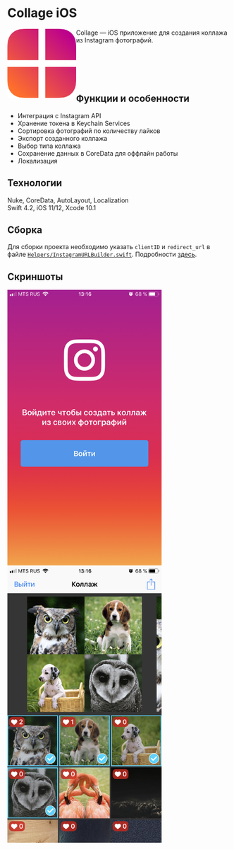 # Collage iOS

<img align="left" src="Icon.png" height="156" width="156">

Collage — iOS приложение для создания коллажа из Instagram фотографий.

<br/><br/>
<br/><br/>

## Функции и особенности
* Интеграция с Instagram API
* Хранение токена в Keychain Services
* Сортировка фотографий по количеству лайков
* Экспорт созданного коллажа
* Выбор типа коллажа
* Сохранение данных в CoreData для оффлайн работы
* Локализация

## Технологии
Nuke, CoreData, AutoLayout, Localization<br>
Swift 4.2, iOS 11/12, Xcode 10.1

## Сборка
Для сборки проекта необходимо указать `clientID` и `redirect_url` в файле [`Helpers/InstagramURLBuilder.swift`](https://github.com/subdan/grid-collage/blob/3d955852cb256d51b7b3ffb7dd5c54a67c2d7310/GridCollage/Helpers/InstagramURLBuilder.swift#L20). Подробности [здесь](https://github.com/subdan/grid-collage/issues/1).

## Скриншоты
<img src="images/IMG_0383.PNG" width="350"> <img src="images/IMG_0382.PNG" width="350">
